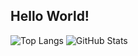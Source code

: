 ## Hello World!
![Top Langs](https://github-readme-stats.vercel.app/api/top-langs/?username=federicadigiaimo&layout=normal&theme=radical)
![GitHub Stats](https://github-readme-stats.vercel.app/api?username=federicadigiaimo&show_icons=true&count_private=true&hide=prs&theme=radical)

<!--
**federicadigiaimo/federicadigiaimo** is a ✨ _special_ ✨ repository because its `README.md` (this file) appears on your GitHub profile.

Here are some ideas to get you started:

- 🔭 I’m currently working on ...
- 🌱 I’m currently learning ...
- 👯 I’m looking to collaborate on ...
- 🤔 I’m looking for help with ...
- 💬 Ask me about ...
- 📫 How to reach me: ...
- 😄 Pronouns: ...
- ⚡ Fun fact: ...
-->
